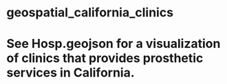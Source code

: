 # geospatial_california_clinics

# See Hosp.geojson for a visualization of clinics that provides prosthetic services in California.
